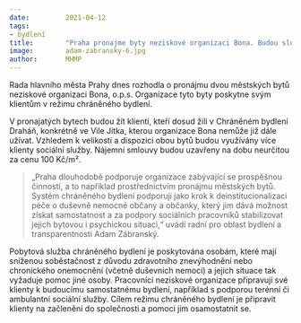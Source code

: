```yaml
---
date:         2021-04-12
tags:         
- bydlení
title:        "Praha pronajme byty neziskové organizaci Bona. Budou sloužit klientům chráněného bydlení"
image: 	      adam-zabransky-6.jpg
author:       MHMP
---
```


Rada hlavního města Prahy dnes rozhodla o pronájmu dvou městských bytů neziskové organizaci Bona, o.p.s. Organizace tyto byty poskytne svým klientům v režimu chráněného bydlení.

V pronajatých bytech budou žít klienti, kteří dosud žili v Chráněném bydlení Draháň, konkrétně ve Vile Jitka, kterou organizace Bona nemůže již dále užívat. Vzhledem k velikosti a dispozici obou bytů budou využívány více klienty sociální služby. Nájemní smlouvy budou uzavřeny na dobu neurčitou za cenu 100 Kč/m².

> „Praha dlouhodobě podporuje organizace zabývající se prospěšnou činností, a to například prostřednictvím pronájmu městských bytů. Systém chráněného bydlení podporuji jako krok k deinstitucionalizaci péče o duševně nemocné občany a občanky, který jim dává možnost získat samostatnost a za podpory sociálních pracovníků stabilizovat jejich bytovou i psychickou situaci,“ uvádí radní pro oblast bydlení a transparentnosti Adam Zábranský.

Pobytová služba chráněného bydlení je poskytována osobám, které mají sníženou soběstačnost z důvodu zdravotního znevýhodnění nebo chronického onemocnění (včetně duševních nemocí) a jejich situace tak vyžaduje pomoc jiné osoby. Pracovníci neziskové organizace připravují své klienty k budoucímu samostatnému bydlení, například s podporou terénní či ambulantní sociální služby. Cílem režimu chráněného bydlení je připravit klienty na začlenění do společnosti a pomoci jim osamostatnit se.
